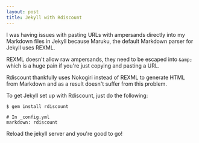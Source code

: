 ```yaml
---
layout: post
title: Jekyll with Rdiscount
---
```


I was having issues with pasting URLs with ampersands directly into my Markdown files in Jekyll because Maruku, the default Markdown parser for Jekyll uses REXML. 

REXML doesn't allow raw ampersands, they need to be escaped into `&amp;` which is a huge pain if you're just copying and pasting a URL. 

Rdiscount thankfully uses Nokogiri instead of REXML to generate HTML from Markdown and as a result doesn't suffer from this problem.

To get Jekyll set up with Rdiscount, just do the following:

    $ gem install rdiscount

    # In _config.yml
    markdown: rdiscount

Reload the jekyll server and you're good to go!
